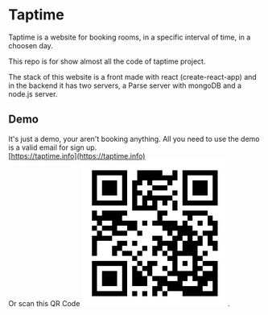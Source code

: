 # Taptime

Taptime is a website for booking rooms, in a specific interval of time, in a choosen day.

This repo is for show almost all the code of taptime project.

The stack of this website is a front made with react (create-react-app) and in the backend it has two servers, a Parse server with mongoDB and a node.js server.

## Demo

It's just a demo, your aren't booking anything.
All you need to use the demo is a valid email for sign up.  
[https://taptime.info](https://taptime.info)  
Or scan this QR Code ![QR](https://github.com/sergialca/taptime/blob/master/src/qrtaptime.png).
